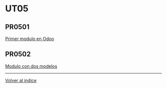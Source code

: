 # UT05

## PR0501 
[Primer modulo en Odoo](./pr0501/doc.md)

## PR0502
[Modulo con dos modelos](./pr0502/doc.md)


---
[Volver al indice](../)